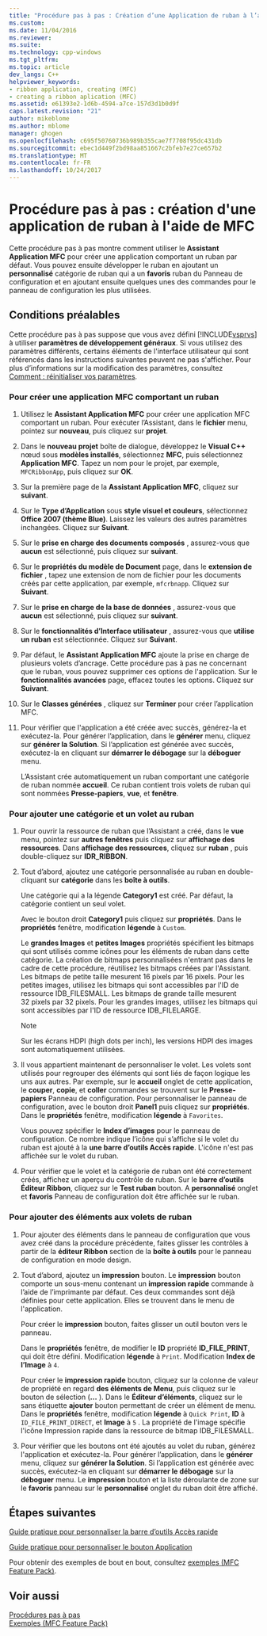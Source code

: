 ```yaml
---
title: "Procédure pas à pas : Création d’une Application de ruban à l’aide de MFC | Documents Microsoft"
ms.custom: 
ms.date: 11/04/2016
ms.reviewer: 
ms.suite: 
ms.technology: cpp-windows
ms.tgt_pltfrm: 
ms.topic: article
dev_langs: C++
helpviewer_keywords:
- ribbon application, creating (MFC)
- creating a ribbon aplication (MFC)
ms.assetid: e61393e2-1d6b-4594-a7ce-157d3d1b0d9f
caps.latest.revision: "21"
author: mikeblome
ms.author: mblome
manager: ghogen
ms.openlocfilehash: c695f50760736b989b355cae7f7708f95dc431db
ms.sourcegitcommit: ebec1d449f2bd98aa851667c2bfeb7e27ce657b2
ms.translationtype: MT
ms.contentlocale: fr-FR
ms.lasthandoff: 10/24/2017
---
```

# <a name="walkthrough-creating-a-ribbon-application-by-using-mfc"></a>Procédure pas à pas : création d'une application de ruban à l'aide de MFC
Cette procédure pas à pas montre comment utiliser le **Assistant Application MFC** pour créer une application comportant un ruban par défaut. Vous pouvez ensuite développer le ruban en ajoutant un **personnalisé** catégorie de ruban qui a un **favoris** ruban du Panneau de configuration et en ajoutant ensuite quelques unes des commandes pour le panneau de configuration les plus utilisées.  
  
## <a name="prerequisites"></a>Conditions préalables  
 Cette procédure pas à pas suppose que vous avez défini [!INCLUDE[vsprvs](../assembler/masm/includes/vsprvs_md.md)] à utiliser **paramètres de développement généraux**. Si vous utilisez des paramètres différents, certains éléments de l'interface utilisateur qui sont référencés dans les instructions suivantes peuvent ne pas s'afficher. Pour plus d’informations sur la modification des paramètres, consultez [Comment : réinitialiser vos paramètres](http://msdn.microsoft.com/en-us/c95c51be-e609-4769-abba-65e6beedec76).  
  
### <a name="to-create-an-mfc-application-that-has-a-ribbon"></a>Pour créer une application MFC comportant un ruban  
  
1.  Utilisez le **Assistant Application MFC** pour créer une application MFC comportant un ruban. Pour exécuter l’Assistant, dans le **fichier** menu, pointez sur **nouveau**, puis cliquez sur **projet**.  
  
2.  Dans le **nouveau projet** boîte de dialogue, développez le **Visual C++** nœud sous **modèles installés**, sélectionnez **MFC**, puis sélectionnez  **Application MFC**. Tapez un nom pour le projet, par exemple, `MFCRibbonApp`, puis cliquez sur **OK**.  
  
3.  Sur la première page de la **Assistant Application MFC**, cliquez sur **suivant**.  
  
4.  Sur le **Type d’Application** sous **style visuel et couleurs**, sélectionnez **Office 2007 (thème Blue)**. Laissez les valeurs des autres paramètres inchangées. Cliquez sur **Suivant**.  
  
5.  Sur le **prise en charge des documents composés** , assurez-vous que **aucun** est sélectionné, puis cliquez sur **suivant**.  
  
6.  Sur le **propriétés du modèle de Document** page, dans le **extension de fichier** , tapez une extension de nom de fichier pour les documents créés par cette application, par exemple, `mfcrbnapp`. Cliquez sur **Suivant**.  
  
7.  Sur le **prise en charge de la base de données** , assurez-vous que **aucun** est sélectionné, puis cliquez sur **suivant**.  
  
8.  Sur le **fonctionnalités d’Interface utilisateur** , assurez-vous que **utilise un ruban** est sélectionnée. Cliquez sur **Suivant**.  
  
9. Par défaut, le **Assistant Application MFC** ajoute la prise en charge de plusieurs volets d’ancrage. Cette procédure pas à pas ne concernant que le ruban, vous pouvez supprimer ces options de l'application. Sur le **fonctionnalités avancées** page, effacez toutes les options. Cliquez sur **Suivant**.  
  
10. Sur le **Classes générées** , cliquez sur **Terminer** pour créer l’application MFC.  
  
11. Pour vérifier que l'application a été créée avec succès, générez-la et exécutez-la. Pour générer l’application, dans le **générer** menu, cliquez sur **générer la Solution**. Si l’application est générée avec succès, exécutez-la en cliquant sur **démarrer le débogage** sur la **déboguer** menu.  
  
     L’Assistant crée automatiquement un ruban comportant une catégorie de ruban nommée **accueil**. Ce ruban contient trois volets de ruban qui sont nommées **Presse-papiers**, **vue**, et **fenêtre**.  
  
### <a name="to-add-a-category-and-panel-to-the-ribbon"></a>Pour ajouter une catégorie et un volet au ruban  
  
1.  Pour ouvrir la ressource de ruban que l’Assistant a créé, dans le **vue** menu, pointez sur **autres fenêtres** puis cliquez sur **affichage des ressources**. Dans **affichage des ressources**, cliquez sur **ruban** , puis double-cliquez sur **IDR_RIBBON**.  
  
2.  Tout d’abord, ajoutez une catégorie personnalisée au ruban en double-cliquant sur **catégorie** dans les **boîte à outils**.  
  
     Une catégorie qui a la légende **Category1** est créé. Par défaut, la catégorie contient un seul volet.  
  
     Avec le bouton droit **Category1** puis cliquez sur **propriétés**. Dans le **propriétés** fenêtre, modification **légende** à `Custom`.  
  
     Le **grandes Images** et **petites Images** propriétés spécifient les bitmaps qui sont utilisés comme icônes pour les éléments de ruban dans cette catégorie. La création de bitmaps personnalisées n'entrant pas dans le cadre de cette procédure, réutilisez les bitmaps créées par l'Assistant. Les bitmaps de petite taille mesurent 16 pixels par 16 pixels. Pour les petites images, utilisez les bitmaps qui sont accessibles par l'ID de ressource IDB_FILESMALL. Les bitmaps de grande taille mesurent 32 pixels par 32 pixels. Pour les grandes images, utilisez les bitmaps qui sont accessibles par l'ID de ressource IDB_FILELARGE.  
  
    > [!NOTE]
    >  Sur les écrans HDPI (high dots per inch), les versions HDPI des images sont automatiquement utilisées.  
  
3.  Il vous appartient maintenant de personnaliser le volet. Les volets sont utilisés pour regrouper des éléments qui sont liés de façon logique les uns aux autres. Par exemple, sur le **accueil** onglet de cette application, le **couper**, **copie**, et **coller** commandes se trouvent sur le  **Presse-papiers** Panneau de configuration. Pour personnaliser le panneau de configuration, avec le bouton droit **Panel1** puis cliquez sur **propriétés**. Dans le **propriétés** fenêtre, modification **légende** à `Favorites`.  
  
     Vous pouvez spécifier le **Index d’images** pour le panneau de configuration. Ce nombre indique l’icône qui s’affiche si le volet du ruban est ajouté à la **une barre d’outils Accès rapide**. L'icône n'est pas affichée sur le volet du ruban.  
  
4.  Pour vérifier que le volet et la catégorie de ruban ont été correctement créés, affichez un aperçu du contrôle de ruban. Sur le **barre d’outils Éditeur Ribbon**, cliquez sur le **Test ruban** bouton. A **personnalisé** onglet et **favoris** Panneau de configuration doit être affichée sur le ruban.  
  
### <a name="to-add-elements-to-the-ribbon-panels"></a>Pour ajouter des éléments aux volets de ruban  
  
1.  Pour ajouter des éléments dans le panneau de configuration que vous avez créé dans la procédure précédente, faites glisser les contrôles à partir de la **éditeur Ribbon** section de la **boîte à outils** pour le panneau de configuration en mode design.  
  
2.  Tout d’abord, ajoutez un **impression** bouton. Le **impression** bouton comporte un sous-menu contenant un **impression rapide** commande à l’aide de l’imprimante par défaut. Ces deux commandes sont déjà définies pour cette application. Elles se trouvent dans le menu de l'application.  
  
     Pour créer le **impression** bouton, faites glisser un outil bouton vers le panneau.  
  
     Dans le **propriétés** fenêtre, de modifier le **ID** propriété **ID_FILE_PRINT**, qui doit être défini. Modification **légende** à `Print`. Modification **Index de l’Image** à `4`.  
  
     Pour créer le **impression rapide** bouton, cliquez sur la colonne de valeur de propriété en regard **des éléments de Menu**, puis cliquez sur le bouton de sélection (**...** ). Dans le **Éditeur d’éléments**, cliquez sur le sans étiquette **ajouter** bouton permettant de créer un élément de menu. Dans le **propriétés** fenêtre, modification **légende** à `Quick Print`, **ID** à `ID_FILE_PRINT_DIRECT`, et **Image** à `5` . La propriété de l'image spécifie l'icône Impression rapide dans la ressource de bitmap IDB_FILESMALL.  
  
3.  Pour vérifier que les boutons ont été ajoutés au volet du ruban, générez l'application et exécutez-la. Pour générer l’application, dans le **générer** menu, cliquez sur **générer la Solution**. Si l’application est générée avec succès, exécutez-la en cliquant sur **démarrer le débogage** sur la **déboguer** menu. Le **impression** bouton et la liste déroulante de zone sur le **favoris** panneau sur le **personnalisé** onglet du ruban doit être affiché.  
  
## <a name="next-steps"></a>Étapes suivantes  
 [Guide pratique pour personnaliser la barre d’outils Accès rapide](../mfc/how-to-customize-the-quick-access-toolbar.md)  
  
 [Guide pratique pour personnaliser le bouton Application](../mfc/how-to-customize-the-application-button.md)  
  
 Pour obtenir des exemples de bout en bout, consultez [exemples (MFC Feature Pack)](../visual-cpp-samples.md).  
  
## <a name="see-also"></a>Voir aussi  
 [Procédures pas à pas](../mfc/walkthroughs-mfc.md)   
 [Exemples (MFC Feature Pack)](../visual-cpp-samples.md)

